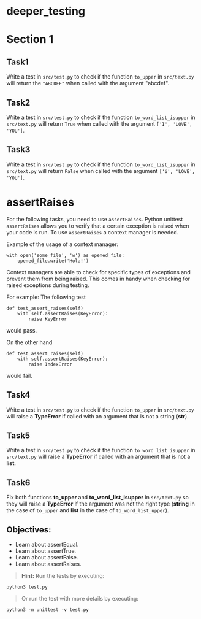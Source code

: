 # deeper_testing
# Section 1


## Task1

Write a test in `src/test.py` to check if the function `to_upper` in `src/text.py` will return the `"ABCDEF"` when called with the argument "abcdef".

## Task2

Write a test in `src/test.py` to check if the function `to_word_list_isupper` in `src/text.py` will return `True` when called with the argument `['I', 'LOVE', 'YOU']`.

## Task3

Write a test in `src/test.py` to check if the function `to_word_list_isupper` in `src/text.py` will return `False` when called with the argument `['i', 'LOVE', 'YOU']`.

# assertRaises

For the following tasks, you need to use `assertRaises`. Python unittest `assertRaises` allows you to verify that a certain exception is raised when your code is run. To use `assertRaises` a context manager is needed.

Example of the usage of a context manager:

```
with open('some_file', 'w') as opened_file:
    opened_file.write('Hola!')
```
Context managers are able to check for specific types of exceptions and prevent them from being raised. This comes in handy when checking for raised exceptions during testing.

For example:
The following test 
```
def test_assert_raises(self)
    with self.assertRaises(KeyError):
        raise KeyError
```
would pass.

On the other hand
```
def test_assert_raises(self)
    with self.assertRaises(KeyError):
        raise IndexError
```
would fail.    


## Task4

Write a test in `src/test.py` to check if the function `to_upper` in `src/text.py` will raise a **TypeError** if called with an argument that is not a string (**str**).

## Task5

Write a test in `src/test.py` to check if the function `to_word_list_isupper` in `src/text.py` will raise a **TypeError** if called with an argument that is not a **list**.

## Task6

Fix both functions **to_upper** and **to_word_list_isupper** in `src/text.py` so they will raise a **TypeError** if the argument was not the right type (**string** in the case of `to_upper` and **list** in the case of `to_word_list_upper`).


## Objectives:
- Learn about assertEqual.
- Learn about assertTrue.
- Learn about assertFalse.
- Learn about assertRaises.

> **Hint:** Run the tests by executing:

    python3 test.py

> Or run the test with more details by executing:

    python3 -m unittest -v test.py
